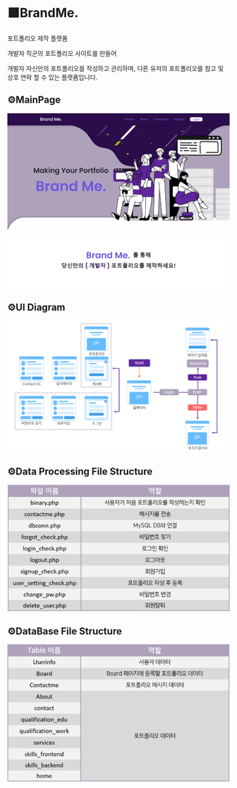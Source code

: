 # 🟪BrandMe.
포트폴리오 제작 플랫폼

개발자 직군의 포트폴리오 사이트를 만들어

개발자 자신만의 포트폴리오를 작성하고 관리하며,
다른 유저의 포트폴리오를 참고 및 상호 연락 할 수 있는 플랫폼입니다.

## ⚙**MainPage**

![Untitled](READMEsrc/Untitled.png)

![Untitled](READMEsrc/Untitled%201.png)

## ⚙UI Diagram


![Untitled](READMEsrc/Untitled%202.png)

## ⚙**Data Processing File Structure**


![Untitled](READMEsrc/Untitled%203.png)

## ⚙**DataBase File Structure**


![Untitled](READMEsrc/Untitled%204.png)
